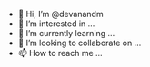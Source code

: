 - 👋 Hi, I’m @devanandm
- 👀 I’m interested in ...
- 🌱 I’m currently learning ...
- 💞️ I’m looking to collaborate on ...
- 📫 How to reach me ...

<!---
devanandm/devanandm is a ✨ special ✨ repository because its `README.md` (this file) appears on your GitHub profile.
You can click the Preview link to take a look at your changes.
--->
